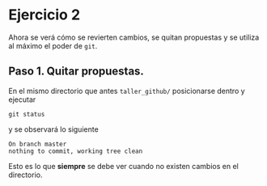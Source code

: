 # Ejercicio 2

Ahora se verá cómo se revierten cambios, se quitan propuestas y se
utiliza al máximo el poder de `git`.

## Paso 1. Quitar propuestas.

En el mismo directorio que antes `taller_github/` posicionarse dentro y ejecutar

    git status

y se observará lo siguiente

```
On branch master
nothing to commit, working tree clean
```

Esto es lo que **siempre** se debe ver cuando no existen cambios en el directorio.